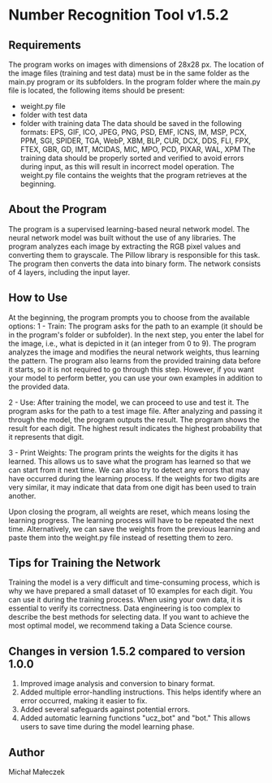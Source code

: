 # Number Recognition Tool v1.5.2
## Requirements
The program works on images with dimensions of 28x28 px.
The location of the image files (training and test data) must be in the same folder as the main.py program or its subfolders.
In the program folder where the main.py file is located, the following items should be present:

- weight.py file
- folder with test data
- folder with training data
The data should be saved in the following formats: EPS, GIF, ICO, JPEG, PNG, PSD, EMF, ICNS, IM, MSP, PCX, PPM, SGI, SPIDER, TGA, WebP, XBM, BLP, CUR, DCX, DDS, FLI, FPX, FTEX, GBR, GD, IMT, MCIDAS, MIC, MPO, PCD, PIXAR, WAL, XPM
The training data should be properly sorted and verified to avoid errors during input, as this will result in incorrect model operation. The weight.py file contains the weights that the program retrieves at the beginning.

## About the Program
The program is a supervised learning-based neural network model. The neural network model was built without the use of any libraries. The program analyzes each image by extracting the RGB pixel values and converting them to grayscale. The Pillow library is responsible for this task. The program then converts the data into binary form. The network consists of 4 layers, including the input layer.

## How to Use
At the beginning, the program prompts you to choose from the available options:
1 - Train: The program asks for the path to an example (it should be in the program's folder or subfolder). In the next step, you enter the label for the image, i.e., what is depicted in it (an integer from 0 to 9). The program analyzes the image and modifies the neural network weights, thus learning the pattern. The program also learns from the provided training data before it starts, so it is not required to go through this step. However, if you want your model to perform better, you can use your own examples in addition to the provided data.

2 - Use: After training the model, we can proceed to use and test it. The program asks for the path to a test image file. After analyzing and passing it through the model, the program outputs the result. The program shows the result for each digit. The highest result indicates the highest probability that it represents that digit.

3 - Print Weights: The program prints the weights for the digits it has learned. This allows us to save what the program has learned so that we can start from it next time. We can also try to detect any errors that may have occurred during the learning process. If the weights for two digits are very similar, it may indicate that data from one digit has been used to train another.

Upon closing the program, all weights are reset, which means losing the learning progress. The learning process will have to be repeated the next time. Alternatively, we can save the weights from the previous learning and paste them into the weight.py file instead of resetting them to zero.

## Tips for Training the Network
Training the model is a very difficult and time-consuming process, which is why we have prepared a small dataset of 10 examples for each digit. You can use it during the training process. When using your own data, it is essential to verify its correctness. Data engineering is too complex to describe the best methods for selecting data. If you want to achieve the most optimal model, we recommend taking a Data Science course.

## Changes in version 1.5.2 compared to version 1.0.0
1. Improved image analysis and conversion to binary format.
2. Added multiple error-handling instructions. This helps identify where an error occurred, making it easier to fix.
3. Added several safeguards against potential errors.
4. Added automatic learning functions "ucz_bot" and "bot." This allows users to save time during the model learning phase.

## Author
Michał Małeczek